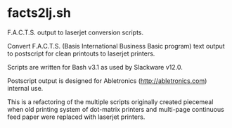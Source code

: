 facts2lj.sh
===========

F.A.C.T.S. output to laserjet conversion scripts.

Convert F.A.C.T.S. (Basis International Business Basic program) text output
to postscript for clean printouts to laserjet printers.

Scripts are written for Bash v3.1 as used by Slackware v12.0.

Postscript output is designed for Abletronics (http://abletronics.com)
internal use.

This is a refactoring of the multiple scripts originally created piecemeal
when old printing system of dot-matrix printers and multi-page continuous
feed paper were replaced with laserjet printers.

